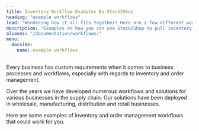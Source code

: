 ```yaml
---
title: Inventory Workflow Examples By Stock2Shop
heading: "example workflows"
lead: "Wondering how it all fits together? Here are a few different ways to streamline your existing processes, depending on your ERP or accounting system and your e-commerce website."
description: "Examples on how you can use Stock2Shop to pull inventory data from accounting systems, send it to sales channels and push back orders."
aliases: "/documentation/workflows/"
menu:
  docside:
    name: example workflows
---
```


Every business has custom requirements when it comes to business processes and workflows, especially with regards to inventory and order management.

Over the years we have developed numerous workflows and solutions for various businesses in the supply chain. Our solutions have been deployed in wholesale, manufacturing, distribution and retail businesses.

Here are some examples of inventory and order management workflows that could work for you.